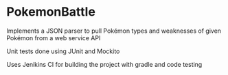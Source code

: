# PokemonBattle

Implements a JSON parser to pull Pokémon types and weaknesses of given Pokémon from a web service API

Unit tests done using JUnit and Mockito

Uses Jenikins CI for building the project with gradle and code testing
